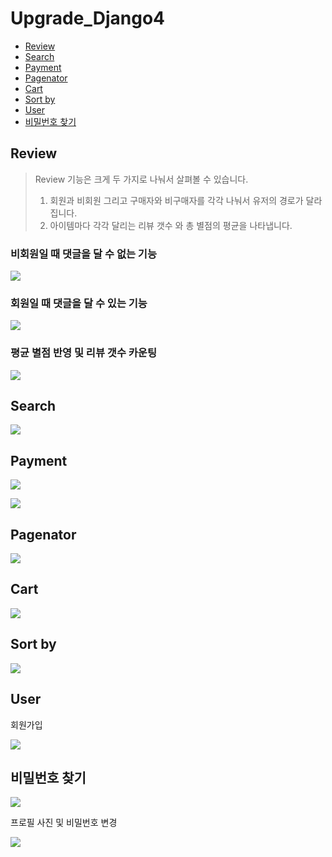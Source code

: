 # Upgrade_Django4

- [Review](#review)
- [Search](#search)
- [Payment](#payment)
- [Pagenator](#pagenator)
- [Cart](#cart)
- [Sort by](#sort-by)
- [User](#user)
- [비밀번호 찾기](#%EB%B9%84%EB%B0%80%EB%B2%88%ED%98%B8-%EC%B0%BE%EA%B8%B0)


## Review

> Review 기능은 크게 두 가지로 나눠서 살펴볼 수 있습니다.
> 	1. 회원과 비회원 그리고 구매자와 비구매자를 각각 나눠서 유저의 경로가 달라집니다.
> 	2. 아이템마다 각각 달리는 리뷰 갯수 와 총 별점의 평균을 나타냅니다.


### 비회원일 때 댓글을 달 수 없는 기능
![](https://i.imgur.com/uAQXx6L.gif)

### 회원일 때 댓글을 달 수 있는 기능
![](https://i.imgur.com/oK37hjD.gif)

### 평균 별점 반영 및 리뷰 갯수 카운팅
![](https://i.imgur.com/bfLz6oI.gif)









## Search

![](https://i.imgur.com/vNByR9X.gif)

## Payment

![](https://i.imgur.com/Uvn04uA.gif)


![](https://i.imgur.com/bubUb5w.gif)

## Pagenator


![](https://i.imgur.com/52uAjlm.gif)

## Cart

![](https://i.imgur.com/KnIAk86.gif)

## Sort by

![](https://i.imgur.com/iNv2JmY.gif)


## User

회원가입

![](https://i.imgur.com/9sD4UjO.gif)

## 비밀번호 찾기

![](https://i.imgur.com/CTAytbI.gif)

프로필 사진 및 비밀번호 변경

![](https://i.imgur.com/Pssv5z9.gif)
